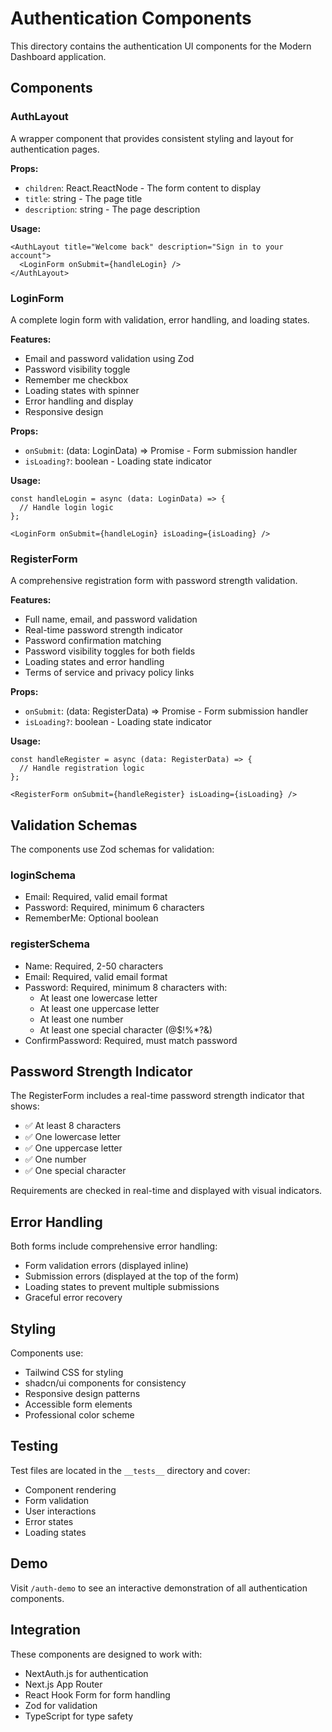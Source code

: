 # Authentication Components

This directory contains the authentication UI components for the Modern Dashboard application.

## Components

### AuthLayout
A wrapper component that provides consistent styling and layout for authentication pages.

**Props:**
- `children`: React.ReactNode - The form content to display
- `title`: string - The page title
- `description`: string - The page description

**Usage:**
```tsx
<AuthLayout title="Welcome back" description="Sign in to your account">
  <LoginForm onSubmit={handleLogin} />
</AuthLayout>
```

### LoginForm
A complete login form with validation, error handling, and loading states.

**Features:**
- Email and password validation using Zod
- Password visibility toggle
- Remember me checkbox
- Loading states with spinner
- Error handling and display
- Responsive design

**Props:**
- `onSubmit`: (data: LoginData) => Promise<void> - Form submission handler
- `isLoading?`: boolean - Loading state indicator

**Usage:**
```tsx
const handleLogin = async (data: LoginData) => {
  // Handle login logic
};

<LoginForm onSubmit={handleLogin} isLoading={isLoading} />
```

### RegisterForm
A comprehensive registration form with password strength validation.

**Features:**
- Full name, email, and password validation
- Real-time password strength indicator
- Password confirmation matching
- Password visibility toggles for both fields
- Loading states and error handling
- Terms of service and privacy policy links

**Props:**
- `onSubmit`: (data: RegisterData) => Promise<void> - Form submission handler
- `isLoading?`: boolean - Loading state indicator

**Usage:**
```tsx
const handleRegister = async (data: RegisterData) => {
  // Handle registration logic
};

<RegisterForm onSubmit={handleRegister} isLoading={isLoading} />
```

## Validation Schemas

The components use Zod schemas for validation:

### loginSchema
- Email: Required, valid email format
- Password: Required, minimum 6 characters
- RememberMe: Optional boolean

### registerSchema
- Name: Required, 2-50 characters
- Email: Required, valid email format
- Password: Required, minimum 8 characters with:
  - At least one lowercase letter
  - At least one uppercase letter
  - At least one number
  - At least one special character (@$!%*?&)
- ConfirmPassword: Required, must match password

## Password Strength Indicator

The RegisterForm includes a real-time password strength indicator that shows:
- ✅ At least 8 characters
- ✅ One lowercase letter
- ✅ One uppercase letter
- ✅ One number
- ✅ One special character

Requirements are checked in real-time and displayed with visual indicators.

## Error Handling

Both forms include comprehensive error handling:
- Form validation errors (displayed inline)
- Submission errors (displayed at the top of the form)
- Loading states to prevent multiple submissions
- Graceful error recovery

## Styling

Components use:
- Tailwind CSS for styling
- shadcn/ui components for consistency
- Responsive design patterns
- Accessible form elements
- Professional color scheme

## Testing

Test files are located in the `__tests__` directory and cover:
- Component rendering
- Form validation
- User interactions
- Error states
- Loading states

## Demo

Visit `/auth-demo` to see an interactive demonstration of all authentication components.

## Integration

These components are designed to work with:
- NextAuth.js for authentication
- Next.js App Router
- React Hook Form for form handling
- Zod for validation
- TypeScript for type safety